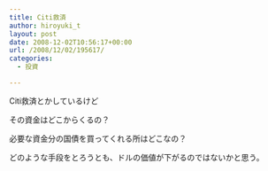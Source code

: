 ```yaml
---
title: Citi救済
author: hiroyuki_t
layout: post
date: 2008-12-02T10:56:17+00:00
url: /2008/12/02/195617/
categories:
  - 投資

---
```

<div class="section">
  <p>
    Citi救済とかしているけど
  </p>
  
  <p>
    その資金はどこからくるの？
  </p>
  
  <p>
  </p>
  
  <p>
    必要な資金分の国債を買ってくれる所はどこなの？
  </p>
  
  <p>
    どのような手段をとろうとも、ドルの価値が下がるのではないかと思う。
  </p>
</div>